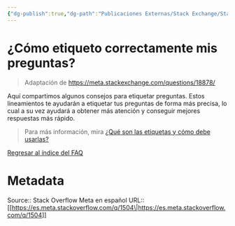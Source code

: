 ```yaml
---
{"dg-publish":true,"dg-path":"Publicaciones Externas/Stack Exchange/Stack Overflow en español/Stack Overflow en español Meta/es.meta.stackoverflow.com-1504.md","permalink":"/publicaciones-externas/stack-exchange/stack-overflow-en-espanol/stack-overflow-en-espanol-meta/es-meta-stackoverflow-com-1504/","title":"¿Cómo etiqueto correctamente mis preguntas?","hide":true,"noteIcon":"default","created":"2024-04-03T12:49:10.729-06:00","updated":"2024-04-05T16:43:59.613-06:00"}
---
```


# ¿Cómo etiqueto correctamente mis preguntas?

> Adaptación de https://meta.stackexchange.com/questions/18878/ <!-- how-do-i-correctly-tag-my-questions/-->

Aquí compartimos algunos consejos para etiquetar preguntas. Estos lineamientos te ayudarán a etiquetar tus preguntas de forma más precisa, lo cual a su vez ayudará a obtener más atención y conseguir mejores respuestas más rápido.

> Para más información, mira [¿Qué son las etiquetas y cómo debe usarlas?](https://es.meta.stackoverflow.com/help/tagging)

[Regresar al índice del FAQ](/q/1378)

# Metadata
Source:: Stack Overflow Meta en español
URL:: [[https://es.meta.stackoverflow.com/q/1504\|https://es.meta.stackoverflow.com/q/1504]]

